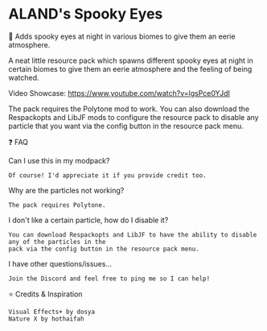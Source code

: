 # ALAND's Spooky Eyes
👀 Adds spooky eyes at night in various biomes to give them an eerie atmosphere.

A neat little resource pack which spawns different spooky eyes at night in certain biomes to give them an eerie atmosphere and the feeling of being watched.

Video Showcase: https://www.youtube.com/watch?v=lgsPce0YJdI

The pack requires the Polytone mod to work. You can also download the Respackopts and LibJF mods to configure the resource pack to disable any particle that you want via the config button in the resource pack menu.

❓ FAQ

Can I use this in my modpack?

    Of course! I'd appreciate it if you provide credit too.

Why are the particles not working?

    The pack requires Polytone.

I don't like a certain particle, how do I disable it?

    You can download Respackopts and LibJF to have the ability to disable any of the particles in the
    pack via the config button in the resource pack menu.

I have other questions/issues...

    Join the Discord and feel free to ping me so I can help!

⭐ Credits & Inspiration

    Visual Effects+ by dosya
    Nature X by hothaifah
